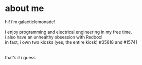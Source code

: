 # about me
hi! i'm galacticlemonade!
<br><br>
i enjoy programming and electrical engineering in my free time.
<br>
i also have an unhealthy obsession with Redbox!
<br>
in fact, i own two kiosks (yes, the entire kiosk) #35618 and #15741 
<br><br>
<br>
that's it i guess
